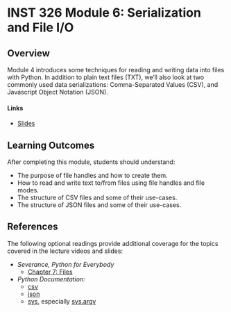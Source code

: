 # INST 326 Module 6: Serialization and File I/O #

## Overview ##
Module 4 introduces some techniques for reading and writing data into files with Python. In addition to plain text files (TXT), we’ll also look 
at two commonly used data serializations: Comma-Separated Values (CSV), and Javascript Object Notation (JSON).

#### Links ####
- [Slides](https://github.com/jnguye79/Python/blob/main/INST326/mod06/slides.adoc)

## Learning Outcomes ##
After completing this module, students should understand:
- The purpose of file handles and how to create them.
- How to read and write text to/from files using file handles and file modes.
- The structure of CSV files and some of their use-cases.
- The structure of JSON files and some of their use-cases.

## References ##
The following optional readings provide additional coverage for the topics covered in the lecture videos and slides:
- <em>Severance, Python for Everybody</em>
  - [Chapter 7: Files](https://www.py4e.com/html3/07-files)
- <em>Python Documentation:</em>
  - [csv](https://docs.python.org/3.7/library/csv.html)
  - [json](https://docs.python.org/3.7/library/json.html)
  - [sys](https://docs.python.org/3.7/library/sys.html), especially [sys.argv](https://docs.python.org/3.7/library/sys.html#sys.argv)
